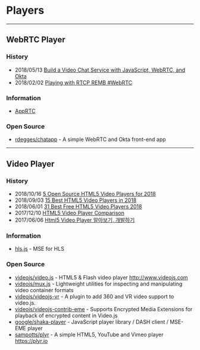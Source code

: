 # Players

---
## WebRTC Player

### History
- 2018/05/13 [Build a Video Chat Service with JavaScript, WebRTC, and Okta](https://dzone.com/articles/build-a-video-chat-service-with-javascript-webrtc)
- 2018/02/02 [Playing with RTCP REMB #WebRTC](https://medium.com/tribe-staff/playing-with-rtcp-remb-webrtc-746f565f750f)


### Information
- [AppRTC](https://appr.tc/)


### Open Source
- [rdegges/chatapp](https://github.com/rdegges/chatapp) - A simple WebRTC and Okta front-end app


---
## Video Player

### History
- 2018/10/16 [5 Open Source HTML5 Video Players for 2018](https://blog.bitsrc.io/5-open-source-html5-video-players-for-2018-38fa85932afb)
- 2018/09/03 [15 Best HTML5 Video Players in 2018](https://www.alltechnerd.com/best-html5-video-players/)
- 2018/06/01 [31 Best Free HTML5 Video Players 2018](https://www.edopedia.com/blog/best-free-html5-video-players/)
- 2017/12/10 [HTML5 Video Player Comparison](http://socialcompare.com/en/comparison/html5-video-player-comparison)
- 2017/06/06 [Html5 Video Player 알아보기, 개발하기](https://bkim.tistory.com/11)


### Information
- [hls.js](https://video-dev.github.io/hls.js/latest/) - MSE for HLS


### Open Source
- [videojs/video.js](https://github.com/videojs/video.js) - HTML5 & Flash video player http://www.videojs.com
- [videojs/mux.js](https://github.com/videojs/mux.js) - Lightweight utilities for inspecting and manipulating video container formats
- [videojs/videojs-vr](https://github.com/videojs/videojs-vr) - A plugin to add 360 and VR video support to video.js.
- [videojs/videojs-contrib-eme](https://github.com/videojs/videojs-contrib-eme) - Supports Encrypted Media Extensions for playback of encrypted content in Video.js
- [google/shaka-player](https://github.com/google/shaka-player) - JavaScript player library / DASH client / MSE-EME player
- [sampotts/plyr](https://github.com/sampotts/plyr) - A simple HTML5, YouTube and Vimeo player https://plyr.io
